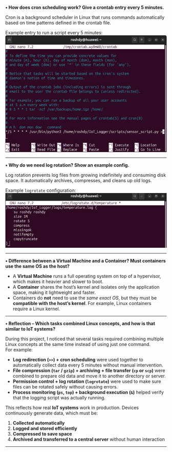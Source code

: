 **• How does cron scheduling work? Give a crontab entry every 5 minutes.**

Cron is a background scheduler in Linux that runs commands automatically based on time patterns defined in the crontab file.

Example entry to run a script every 5 minutes:
![](ScreenShot/4.png)


---

**• Why do we need log rotation? Show an example config.**

Log rotation prevents log files from growing indefinitely and consuming disk space. It automatically archives, compresses, and cleans up old logs.

Example `logrotate` configuration:
![](ScreenShot/1.png)

---

**• Difference between a Virtual Machine and a Container? Must containers use the same OS as the host?**

* A **Virtual Machine** runs a full operating system on top of a hypervisor, which makes it heavier and slower to boot.
* A **Container** shares the host’s kernel and isolates only the application space, making it lightweight and faster.
* Containers do **not** need to use the *same exact OS*, but they must be **compatible with the host’s kernel**. For example, Linux containers require a Linux kernel.
---
**• Reflection – Which tasks combined Linux concepts, and how is that similar to IoT systems?**

During this project, I noticed that several tasks required combining multiple Linux concepts at the same time instead of using just one command.  
For example:

- **Log redirection (`>>`) + cron scheduling** were used together to automatically collect data every 5 minutes without manual intervention.
- **File compression (`tar` / `gzip`) + archiving + file transfer (`cp` or `scp`)** were combined to prepare old data and move it to another directory or server.
- **Permission control + log rotation (`logrotate`)** were used to make sure files can be rotated safely without causing errors.
- **Process monitoring (`ps`, `top`) + background execution (`&`)** helped verify that the logging script was actually running.


This reflects how real **IoT systems** work in production. Devices continuously generate data, which must be:

1. **Collected automatically**
2. **Logged and stored efficiently**
3. **Compressed to save space**
4. **Archived and transferred to a central server** without human interaction
---
